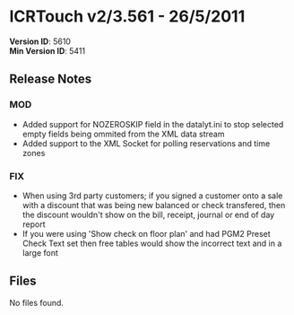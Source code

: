 # ICRTouch v2/3.561 - 26/5/2011

__Version ID__: 5610
<br>__Min Version ID__: 5411

## Release Notes
### MOD
- Added support for NOZEROSKIP field in the datalyt.ini to stop selected empty fields being ommited from the XML data stream
- Added support to the XML Socket for polling reservations and time zones

### FIX
- When using 3rd party customers; if you signed a customer onto a sale with a discount that was being new balanced or check transfered, then the discount wouldn't show on the bill, receipt, journal or end of day report
- If you were using 'Show check on floor plan' and had PGM2 Preset Check Text set then free tables would show the incorrect text and in a large font

## Files
No files found.

